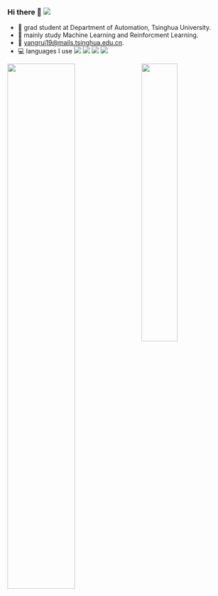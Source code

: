 ### Hi there 👋  ![](https://visitor-badge.glitch.me/badge?page_id=CasterWx.readme)

- :school:  grad student at Department of Automation, Tsinghua University.
- :microscope: mainly study Machine Learning and Reinforcment Learning.
- :email:  yangrui19@mails.tsinghua.edu.cn.
- :computer: languages I use
![](https://img.shields.io/badge/-python-yellow?style=plastic&logo=python)
![](https://img.shields.io/badge/-javascript-orange?style=plastic&logo=javascript)
![](https://img.shields.io/badge/-html-blue?style=plastic&logo=html5)
![](https://img.shields.io/badge/-C++-green?style=plastic&logo=C)


<a href="https://github.com/wangsrGit119/audio-translate">
  <img align="right" src="https://github-readme-stats.vercel.app/api/top-langs/?username=YangRui2015&layout=compact" width=40% />
  <img align='left' src='https://github-readme-stats.vercel.app/api?username=YangRui2015&show_icons=true&count_private=true&hide=prs&theme=default_repocard', width=55%>
</a>




<!--
**YangRui2015/YangRui2015** is a ✨ _special_ ✨ repository because its `README.md` (this file) appears on your GitHub profile.

Here are some ideas to get you started:

- 🔭 I’m currently working on ...
- 🌱 I’m currently learning ...
- 👯 I’m looking to collaborate on ...
- 🤔 I’m looking for help with ...
- 💬 Ask me about ...
- 📫 How to reach me: ...
- 😄 Pronouns: ...
- ⚡ Fun fact: ...
-->
